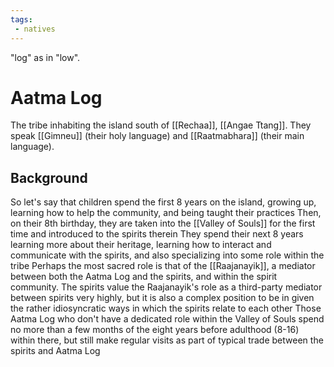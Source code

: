 ```yaml
---
tags:
 - natives
---
```

"log" as in "low".
# Aatma Log

The tribe inhabiting the island south of [[Rechaa]], [[Angae Ttang]]. They speak [[Gimneu]] (their holy language) and [[Raatmabhara]] (their main language). 

## Background

So let's say that children spend the first 8 years on the island, growing up, learning how to help the community, and being taught their practices
Then, on their 8th birthday, they are taken into the [[Valley of Souls]] for the first time and introduced to the spirits therein
They spend their next 8 years learning more about their heritage, learning how to interact and communicate with the spirits, and also specializing into some role within the tribe
Perhaps the most sacred role is that of the [[Raajanayik]], a mediator between both the Aatma Log and the spirits, and within the spirit community. The spirits value the Raajanayik's role as a third-party mediator between spirits very highly, but it is also a complex position to be in given the rather idiosyncratic ways in which the spirits relate to each other
Those Aatma Log who don't have a dedicated role within the Valley of Souls spend no more than a few months of the eight years before adulthood (8-16) within there, but still make regular visits as part of typical trade between the spirits and Aatma Log
